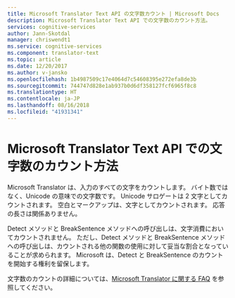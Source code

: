 ```yaml
---
title: Microsoft Translator Text API の文字数カウント | Microsoft Docs
description: Microsoft Translator Text API での文字数のカウント方法。
services: cognitive-services
author: Jann-Skotdal
manager: chriswendt1
ms.service: cognitive-services
ms.component: translator-text
ms.topic: article
ms.date: 12/20/2017
ms.author: v-jansko
ms.openlocfilehash: 1b4987509c17e4064d7c54608395e272efa8de3b
ms.sourcegitcommit: 744747d828e1ab937b0d6df358127fcf6965f8c8
ms.translationtype: HT
ms.contentlocale: ja-JP
ms.lasthandoff: 08/16/2018
ms.locfileid: "41931341"
---
```

# <a name="how-the-microsoft-translator-text-api-counts-characters"></a>Microsoft Translator Text API での文字数のカウント方法

Microsoft Translator は、入力のすべての文字をカウントします。 バイト数ではなく、Unicode の意味での文字数です。 Unicode サロゲートは 2 文字としてカウントされます。 空白とマークアップは、文字としてカウントされます。 応答の長さは関係ありません。

Detect メソッドと BreakSentence メソッドへの呼び出しは、文字消費においてカウントされません。 ただし、Detect メソッドと BreakSentence メソッドへの呼び出しは、カウントされる他の関数の使用に対して妥当な割合となっていることが求められます。 Microsoft は、Detect と BreakSentence のカウントを開始する権利を留保します。 

文字数のカウントの詳細については、[Microsoft Translator に関する FAQ](https://www.microsoft.com/en-us/translator/faq.aspx) を参照してください。
